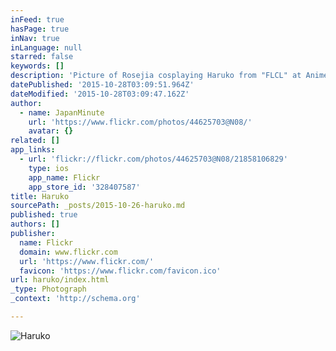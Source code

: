 ```yaml
---
inFeed: true
hasPage: true
inNav: true
inLanguage: null
starred: false
keywords: []
description: 'Picture of Rosejia cosplaying Haruko from "FLCL" at Anime Festival Orlando.'
datePublished: '2015-10-28T03:09:51.964Z'
dateModified: '2015-10-28T03:09:47.162Z'
author:
  - name: JapanMinute
    url: 'https://www.flickr.com/photos/44625703@N08/'
    avatar: {}
related: []
app_links:
  - url: 'flickr://flickr.com/photos/44625703@N08/21858106829'
    type: ios
    app_name: Flickr
    app_store_id: '328407587'
title: Haruko
sourcePath: _posts/2015-10-26-haruko.md
published: true
authors: []
publisher:
  name: Flickr
  domain: www.flickr.com
  url: 'https://www.flickr.com/'
  favicon: 'https://www.flickr.com/favicon.ico'
url: haruko/index.html
_type: Photograph
_context: 'http://schema.org'

---
```

![Haruko](https://farm1.staticflickr.com/615/21858106829_d47816cd75_b.jpg)
